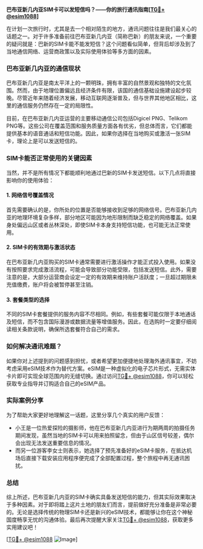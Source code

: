 **巴布亚新几内亚SIM卡可以发短信吗？——你的旅行通讯指南[[TG💪+ @esim1088](https://t.me/s/esim1088)]**

在计划一次旅行时，尤其是去一个相对陌生的地方，通讯问题往往是我们最关心的话题之一。对于许多准备前往巴布亚新几内亚（简称巴新）的朋友来说，一个重要的疑问就是：巴新的SIM卡能不能发短信？这个问题看似简单，但背后却涉及到了当地通信网络、运营商政策以及实际使用体验等多方面的因素。

### 巴布亚新几内亚的通信现状

巴布亚新几内亚是南太平洋上的一颗明珠，拥有丰富的自然景观和独特的文化氛围。然而，由于地理位置偏远且经济条件有限，该国的通信基础设施建设起步较晚。尽管近年来随着经济发展，移动互联网逐渐普及，但与世界其他地区相比，这里的通信服务仍然存在一定的局限性。

目前，在巴布亚新几内亚运营的主要移动通信公司包括Digicel PNG、Telikom PNG等。这些公司在覆盖范围和服务质量方面各有优劣，但总体而言，它们都能提供基本的语音通话和短信功能。因此，如果你选择在当地购买或激活一张SIM卡，理论上是可以发送短信的。

### SIM卡能否正常使用的关键因素

当然，并不是所有情况下都能顺利地通过巴新的SIM卡发送短信。以下几点将直接影响你的使用体验：

#### 1. 网络信号覆盖情况
首先需要确认的是，你所处的位置是否能够接收到足够的网络信号。巴布亚新几内亚的地理环境复杂多样，部分地区可能因为地形限制而缺乏稳定的网络覆盖。如果身处偏远山区或者丛林深处，即使SIM卡本身支持短信功能，也可能无法正常使用。

#### 2. SIM卡的有效期与激活状态
在巴布亚新几内亚购买的SIM卡通常需要进行激活操作才能正式投入使用。如果没有按照要求完成激活流程，可能会导致部分功能受限，包括发送短信。此外，需要注意的是，大部分运营商会设定一定的有效期来维持账户活跃度；一旦超过期限未充值缴费，账户将会被暂停甚至注销。

#### 3. 套餐类型的选择
不同的SIM卡套餐提供的服务内容不尽相同。例如，有些套餐可能仅限于本地通话及短信，而不包含国际漫游或数据流量等增值服务。因此，在选购时一定要仔细阅读相关条款说明，确保所选套餐符合自己的需求。

### 如何解决通讯难题？

如果你对上述提到的问题感到担忧，或者希望更加便捷地处理海外通讯事宜，不妨考虑采用eSIM技术作为替代方案。eSIM是一种虚拟化的电子芯片形式，无需实体卡片即可实现全球范围内的无缝切换。通过访问[TG💪+ @esim1088](https://t.me/s/esim1088)，你可以轻松获取专业指导并订购适合自己的eSIM产品。

### 实际案例分享

为了帮助大家更好地理解这一话题，这里分享几个真实的用户反馈：
- 小王是一位热爱探险的摄影师，他在巴布亚新几内亚进行为期两周的拍摄任务期间发现，虽然当地的SIM卡可以用来拍照留念，但由于山区信号较差，偶尔会出现无法发送重要信息的情况。
- 而另一位游客李女士则表示，她选择了预先准备好的eSIM卡服务，在抵达机场后直接下载安装应用程序便完成了全部配置过程，整个旅程中再无通讯困扰。

### 总结

综上所述，巴布亚新几内亚的SIM卡确实具备发送短信的能力，但其实际效果取决于多种因素。对于即将踏上这片土地的朋友们而言，提前做好充分准备是非常必要的。无论是选择传统的物理SIM卡还是新兴的eSIM技术，都能够让你在这个神秘国度畅享无忧的沟通体验。最后再次提醒大家关注[TG💪+ @esim1088](https://t.me/s/esim1088)，获取更多实用建议吧！

[[TG💪+ @esim1088](https://t.me/s/esim1088) ![Image](https://i.postimg.cc/4NQfJmqS/Snipaste-2025-05-13-00-14-12.png)]